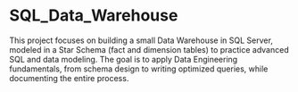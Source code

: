 # SQL_Data_Warehouse
This project focuses on building a small Data Warehouse in SQL Server, modeled in a Star Schema (fact and dimension tables) to practice advanced SQL and data modeling.  The goal is to apply Data Engineering fundamentals, from schema design to writing optimized queries, while documenting the entire process.
